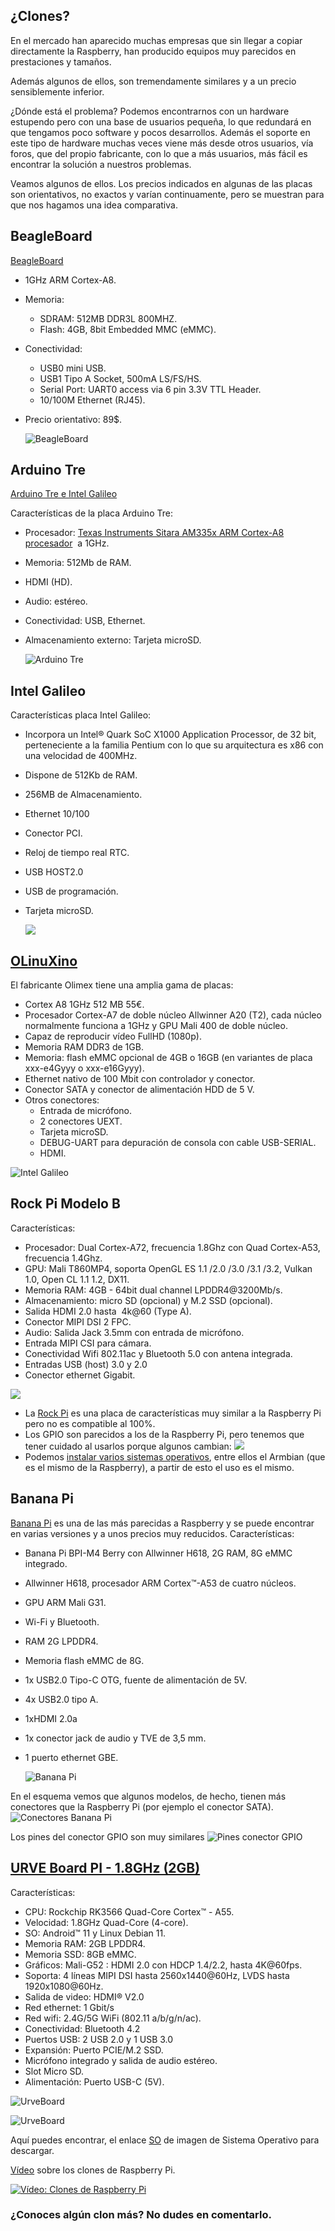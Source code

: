 ## ¿Clones?

En el mercado han aparecido muchas empresas que sin llegar a copiar directamente la Raspberry, han producido equipos muy parecidos en prestaciones y tamaños.

Además algunos de ellos, son tremendamente similares y a un precio sensiblemente inferior.

¿Dónde está el problema? Podemos encontrarnos con un hardware estupendo pero con una base de usuarios pequeña, lo que redundará en que tengamos poco software y pocos desarrollos. Además el soporte en este tipo de hardware muchas veces viene más desde otros usuarios, vía foros, que del propio fabricante, con lo que a más usuarios, más fácil es encontrar la solución a nuestros problemas.

Veamos algunos de ellos. Los precios indicados en algunas de las placas son orientativos, no exactos y varían continuamente, pero se muestran para que nos hagamos una idea comparativa.

## BeagleBoard

[BeagleBoard](https://beagleboard.org/)  

* 1GHz ARM Cortex-A8.
* Memoria: 
  * SDRAM: 512MB DDR3L 800MHZ.
  * Flash: 4GB, 8bit Embedded MMC (eMMC).
* Conectividad: 
  * USB0  mini USB.
  * USB1 Tipo A Socket, 500mA LS/FS/HS.
  * Serial Port: UART0 access via 6 pin 3.3V TTL Header.
  * 10/100M Ethernet (RJ45).
* Precio orientativo: 89$.

	![BeagleBoard](./images/2.3%20BeagleBoard%20ARM%20Cortex%20A8_aumentada_150.jpg)
			
## Arduino Tre
[Arduino Tre e Intel Galileo](http://blog.elcacharreo.com/2013/10/04/nuevos-arduino-galileo-y-tre/) 

Características de la placa Arduino Tre:	

* Procesador: [Texas Instruments Sitara AM335x ARM Cortex-A8 procesador](http://e2e.ti.com/blogs_/b/toolsinsider/archive/2013/10/03/introducing-arduino-tre.aspx "TI")  a 1GHz.
* Memoria: 512Mb de RAM.
* HDMI (HD).
* Audio: estéreo.
* Conectividad: USB, Ethernet.
* Almacenamiento externo: Tarjeta microSD.
					 		 
	![Arduino Tre](./images/2.3_ArduinoTre_reducida_75.jpg)
		
## Intel Galileo
Características placa Intel Galileo:

* Incorpora un Intel® Quark SoC X1000 Application Processor, de 32 bit, perteneciente a la familia Pentium con lo que su arquitectura es x86 con una velocidad de 400MHz.
* Dispone de 512Kb de RAM.
* 256MB de Almacenamiento.
* Ethernet 10/100
* Conector PCI.
* Reloj de tiempo real RTC.
* USB HOST2.0
* USB de programación.
* Tarjeta microSD.
	
	![](./images/2.3%20Intel%20Galileo_reducida_75.jpg)

## [OLinuXino](https://www.olimex.com/Products/OLinuXino/open-source-hardware)  

El fabricante Olimex tiene una amplia gama de placas:

* Cortex A8 1GHz  512 MB 55€.
* Procesador Cortex-A7 de doble núcleo Allwinner A20 (T2), cada núcleo normalmente funciona a 1GHz y GPU Mali 400 de doble núcleo.
* Capaz de reproducir vídeo FullHD (1080p).
* Memoria RAM DDR3 de 1GB.
* Memoria: flash eMMC opcional de 4GB o 16GB (en variantes de placa xxx-e4Gyyy o xxx-e16Gyyy).
* Ethernet nativo de 100 Mbit con controlador y conector.
* Conector SATA y conector de alimentación HDD de 5 V.
* Otros conectores:
	* Entrada de micrófono.
	* 2 conectores UEXT.
	* Tarjeta microSD.
	* DEBUG-UART para depuración de consola con cable USB-SERIAL.
	* HDMI.

 ![Intel Galileo](./images/2.3_A20-OLINUXINO_2_ampliada_125.jpg)
 
## Rock Pi Modelo B 
Características:

* Procesador: Dual Cortex-A72, frecuencia 1.8Ghz con Quad Cortex-A53, frecuencia 1.4Ghz.
* GPU: Mali T860MP4, soporta OpenGL ES 1.1 /2.0 /3.0 /3.1 /3.2, Vulkan 1.0, Open CL 1.1 1.2, DX11.
* Memoria RAM: 4GB - 64bit dual channel LPDDR4@3200Mb/s.
* Almacenamiento: micro SD (opcional) y M.2 SSD (opcional).
* Salida HDMI 2.0 hasta  4k@60 (Type A).
* Conector MIPI DSI 2 FPC.
* Audio: Salida Jack 3.5mm con entrada de micrófono.
* Entrada MIPI CSI para cámara.
* Conectividad Wifi 802.11ac y Bluetooth 5.0 con antena integrada.
* Entradas USB (host) 3.0 y 2.0
* Conector ethernet Gigabit.

![](./images/rock-pi-4-modelo-b-4gb%20reducida%2065.jpg)

* La [Rock Pi](https://tienda.bricogeek.com/compatibles-raspberry/1651-rock-pi-4-modelo-b-4gb.html) es una placa de características muy similar a la Raspberry Pi pero no es compatible al 100%.
* Los GPIO son parecidos a los de la Raspberry Pi, pero tenemos que tener cuidado al usarlos porque algunos cambian: 
![](./images/rock-pi-4-modelo-b-4gb-gpio.jpeg)
* Podemos [instalar varios sistemas operativos](https://wiki.radxa.com/Rockpi4/downloads), entre ellos el Armbian (que es el mismo de la Raspberry), a partir de esto el uso es el mismo.


## Banana Pi
[Banana Pi](http://www.banana-pi.org/) es una de las más parecidas a Raspberry y se puede encontrar en varias versiones y a unos precios muy reducidos.
Características:

* Banana Pi BPI-M4 Berry con Allwinner H618, 2G RAM, 8G eMMC integrado.
* Allwinner H618, procesador ARM Cortex™-A53 de cuatro núcleos.
* GPU ARM Mali G31.
* Wi-Fi y Bluetooth.
* RAM 2G LPDDR4.
* Memoria flash eMMC de 8G.
* 1x USB2.0 Tipo-C OTG, fuente de alimentación de 5V.
* 4x USB2.0 tipo A.
* 1xHDMI 2.0a
* 1x conector jack de audio y TVE de 3,5 mm.
* 1 puerto ethernet GBE.

	![Banana Pi](./images/BananaPi-A45degree%20reducida_ultima.jpg)

En el esquema vemos que algunos modelos, de hecho, tienen más conectores que la Raspberry Pi (por ejemplo el conector SATA).
![Conectores Banana Pi](./images/Banana-pi-reducida-45.jpg)


Los pines del conector GPIO son muy similares
	![Pines conector GPIO](./images/26pins-header-reducido60.jpg)

## [URVE Board PI - 1.8GHz (2GB)](https://tienda.bricogeek.com/compatibles-raspberry/1787-urve-board-pi-18ghz-2gb.html)
Características: 

 * CPU: Rockchip RK3566 Quad-Core Cortex™ - A55.
 * Velocidad: 1.8GHz Quad-Core (4-core).
 * SO: Android™ 11 y Linux Debian 11.
 * Memoria RAM: 2GB LPDDR4.
 * Memoria SSD: 8GB eMMC.
 * Gráficos: Mali-G52 : HDMI 2.0 con HDCP 1.4/2.2, hasta 4K@60fps.
 * Soporta: 4 líneas MIPI DSI hasta 2560x1440@60Hz, LVDS hasta 1920x1080@60Hz.
 * Salida de video: HDMI® V2.0
 * Red ethernet: 1 Gbit/s
 * Red wifi: 2.4G/5G WiFi (802.11 a/b/g/n/ac).
 * Conectividad: Bluetooth 4.2
 * Puertos USB: 2 USB 2.0 y 1 USB 3.0
 * Expansión: Puerto PCIE/M.2 SSD.
 * Micrófono integrado y salida de audio estéreo.
 * Slot Micro SD.
 * Alimentación: Puerto USB-C (5V).

![UrveBoard](./images/urve-board-18ghz-2gb-reducida50.jpg)

![UrveBoard](./images/urve-board-Pi-18ghz-2GB-reducida50.jpg)

Aquí puedes encontrar, el enlace [SO](https://oc.eveo.pl:789/owncloud/s/FcMZ3CpSf6lPMTw/download) de imagen de Sistema Operativo para descargar.

[Vídeo](https://drive.google.com/file/d/1AXbB0wSZAc-FnOvhnLwY1ILlbNocvv-5/view?usp=sharing) sobre los clones de Raspberry Pi.

[![Vídeo: Clones de Raspberry Pi](https://img.youtube.com/vi/OX3YdERMgOo/0.jpg)](https://drive.google.com/file/d/1AXbB0wSZAc-FnOvhnLwY1ILlbNocvv-5/view?usp=sharing)

### ¿Conoces algún clon más? No dudes en comentarlo.
